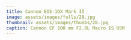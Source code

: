 ```yaml
---
title: Cannon EOS-1DX Mark II
image: assets/images/fulls/28.jpg
thumbnail: assets/images/thumbs/28.jpg
caption: Cannon EF 100 mm F2.8L Macro IS USM
---
```


